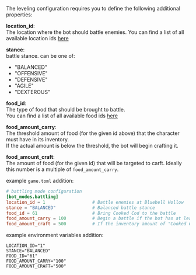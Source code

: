 The leveling configuration requires you to define the following additional properties:    


**location_id**:  
The location where the bot should battle enemies. You can find a list of all available location ids [here](./../locations.md)

**stance**:  
battle stance. can be one of: 
- "BALANCED"
- "OFFENSIVE"
- "DEFENSIVE"
- "AGILE"
- "DEXTEROUS"

**food_id**:  
The type of food that should be brought to battle.  
 You can find a list of all available food ids [here](./../food.md)

**food_amount_carry**:  
The threshold amount of food (for the given id above) that the character must have in its inventory.  
If the actual amount is below the threshold, the bot will begin crafting it.

**food_amount_craft**:  
The amount of food (for the given id) that will be targeted to carft. Ideally this number is a multiple of `food_amount_carry`.  


example `game.toml` addition:

```toml
# battling mode configuration
[bot_modes.battling]
location_id = 1                  # Battle enemies at Bluebell Hollow
stance = "BALANCED"              # Balanced battle stance
food_id = 61                     # Bring Cooked Cod to the battle
food_amount_carry = 100          # Begin a battle if the bot has at least 100 Cooked Cod in his inventory
food_amount_craft = 500          # If the inventory amount of "Cooked Cod" falls below 100, the bot will craft up to 500 of it. 
```

example environment variables addition:
```env
LOCATION_ID="1"
STANCE="BALANCED"
FOOD_ID="61"
FOOD_AMOUNT_CARRY="100"
FOOD_AMOUNT_CRAFT="500"
```
